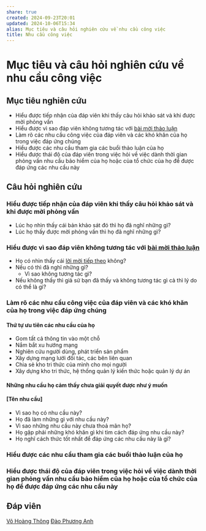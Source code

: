 ```yaml
---
share: true
created: 2024-09-23T20:01
updated: 2024-10-06T15:34
alias: Mục tiêu và câu hỏi nghiên cứu về nhu cầu công việc
title: Nhu cầu công việc
---
```

# Mục tiêu và câu hỏi nghiên cứu về nhu cầu công việc
## Mục tiêu nghiên cứu
- Hiểu được tiếp nhận của đáp viên khi thấy câu hỏi khảo sát và khi được mời phỏng vấn
- Hiểu được vì sao đáp viên không tương tác với [bài mời thảo luận](https://www.facebook.com/groups/abgnetworkofficial/posts/2884117178409196/)
- Làm rõ các nhu cầu công việc của đáp viên và các khó khăn của họ trong việc đáp ứng chúng
- Hiểu được các nhu cầu tham gia các buổi thảo luận của họ
- Hiểu được thái độ của đáp viên trong việc hỏi về việc dành thời gian phỏng vấn nhu cầu bảo hiểm của họ hoặc của tổ chức của họ để được đáp ứng các nhu cầu này

## Câu hỏi nghiên cứu
### Hiểu được tiếp nhận của đáp viên khi thấy câu hỏi khảo sát và khi được mời phỏng vấn
- Lúc họ nhìn thấy cái bản khảo sát đó thì họ đã nghĩ những gì?
- Lúc họ thấy được mời phỏng vấn thì họ đã nghĩ những gì?

### Hiểu được vì sao đáp viên không tương tác với [bài mời thảo luận](https://www.facebook.com/groups/abgnetworkofficial/posts/2884117178409196/)
- Họ có nhìn thấy cái [lời mời tiếp theo](../../../../C%C3%B4ng%20c%E1%BB%A5%20cho%20h%E1%BB%87%20sinh%20th%C3%A1i/Truy%E1%BB%81n%20th%C3%B4ng/Bu%E1%BB%95i%20th%E1%BA%A3o%20lu%E1%BA%ADn%20v%E1%BB%81%20vi%E1%BB%87c%20x%C3%A2y%20d%E1%BB%B1ng%20m%E1%BA%A1ng%20l%C6%B0%E1%BB%9Bi%20%C4%91%E1%BB%91i%20t%C3%A1c,%20c%C3%A1c%20b%C3%AAn%20li%C3%AAn%20quan.md) không? 
- Nếu có thì đã nghĩ những gì? 
	- Vì sao không tương tác gì?
- Nếu không thấy thì giả sử bạn đã thấy và không tương tác gì cả thì lý do có thể là gì?

### Làm rõ các nhu cầu công việc của đáp viên và các khó khăn của họ trong việc đáp ứng chúng
#### Thứ tự ưu tiên các nhu cầu của họ
- Gom tất cả thông tin vào một chỗ
- Nắm bắt xu hướng mạng
- Nghiên cứu người dùng, phát triển sản phẩm
- Xây dựng mạng lưới đối tác, các bên liên quan
- Chia sẻ kho tri thức của mình cho mọi người
- Xây dựng kho tri thức, hệ thống quản lý kiến thức hoặc quản lý dự án

#### Những nhu cầu họ cảm thấy chưa giải quyết được như ý muốn

#### [Tên nhu cầu]
- Vì sao họ có nhu cầu này?
- Họ đã làm những gì với nhu cầu này?
- Vì sao những nhu cầu này chưa thoả mãn họ?
- Họ gặp phải những khó khăn gì khi tìm cách đáp ứng nhu cầu này?
- Họ nghĩ cách thức tốt nhất để đáp ứng các nhu cầu này là gì?

### Hiểu được các nhu cầu tham gia các buổi thảo luận của họ
### Hiểu được thái độ của đáp viên trong việc hỏi về việc dành thời gian phỏng vấn nhu cầu bảo hiểm của họ hoặc của tổ chức của họ để được đáp ứng các nhu cầu này

## Đáp viên
[Võ Hoàng Thông](V%C3%B5%20Ho%C3%A0ng%20Th%C3%B4ng.md)
[Đào Phương Anh](./%C4%90%C3%A0o%20Ph%C6%B0%C6%A1ng%20Anh.md)